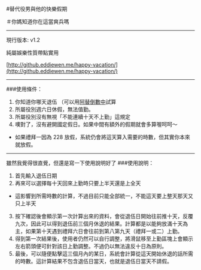#替代役男與他的快樂假期

＃你媽知道你在這當爽兵嗎

---

現行版本: v1.2

純屬娛樂性質帶點實用

[http://github.eddiewen.me/happy-vacation/](http://github.eddiewen.me/happy-vacation/)

---

###使用條件：

1. 你知道你哪天退伍 （可以用[阿替倒數中](http://smscount.lol)試算
2. 所屬役別週六日休假，無法值勤。
3. 所屬役別沒有無視「不能連續十天不上勤」這規定
4. 噢對了，沒有避開國定假日。如果中間有額外的假期就會多算喔呵呵～
  * 如果禮拜一因為 228 放假，系統仍會將這天算入需要的時數，但其實你本來就放假。

---

雖然我覺得很直覺，但還是寫一下使用說明好了
###使用說明：
1. 首先輸入退伍日期
2. 再來可以選擇每十天回來上勤時只要上半天還是上全天
  * 這影響到所需時數的計算，不過目前只能全部統一，不能這天要上整天那天又只上半天
3. 按下確認後會顯示第一次計算出來的資料，會從退伍日開始往前推十天，反覆九次，因此可以得到退伍前三個月休退的結果。計算都是以能夠放滿十天為主，如果第十天遇到禮拜六日會往前到第八第九天（禮拜一或二）上勤。
4. 得到第一次結果後，使用者仍然可以自行調整，將滑鼠移至上勤區塊上會顯示左右箭頭便可針對該日上勤調整。不過仍以無法違反十日為原則。
5. 最後，可以隨便點擊這三個月內的某日，系統會計算從這天開始休退的話所需的時數。這計算結果不包含退伍日當天，也就是退伍日當天不請假。
